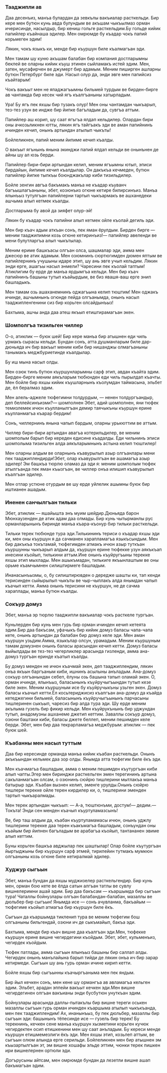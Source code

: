 ### Тааджипли ав

Даа десенъиз, манъа булардан да зевкълы вакъиалар расткельди.
Бир кере мен бутюн кунь авда булундым ве акъшам чыкъылмаз орман ичерисинде, насылдыр, бир кениш гольге расткельдим.Бу гольде кийик папийлер къайнаша эдилер.
Мен омрюмде бу къадар чокъ папий корьмеген эдим!

Лякин, чокъ языкъ ки, менде бир къуршун биле къалмагъан эди.

Мен тамам шу куню акъшам балабан бир компания достларымны беклей ве оларны кийик къуш этинен сыйламакъ истей эдим.
Мен, затен, мусафирчен ве джумерт бир адамым.
Меним пиширген ашларны бутюн Петербург биле эди.
Насыл олур да, энди эвге мен папийсиз къайтарым!

Чокъ вакъыт мен не япаджагъымны бильмей турдым ве бирден-бирге ав чантамда бир кесек чий ягъ къалгъаныны хатырладым.

Ура!
Бу ягъ пек яхшы бир тузакъ олур!
Мен оны чантамдан чыкъарып, тез-тез узун ве индже бир йипке багъладым да, сувгъа аттым.

Папийлер аш корип, шу саат ягъгъа ялдап кельдилер.
Олардан бири оны ачкозьликнен ютты, лякин ягъ тайгъакъ эди ве аман папийнинъ ичинден кечип, онынъ артындан атылып чыкъты!

Бойлеликнен, папий меним йипиме кечип къалды.

О вакъыт ягънынъ янына экинджи папий ялдап кельди ве онынънен де айны шу ал юзь берди.

Папийлер бири-бири артындан келип, меним ягъымны ютып, эписи бирдайын, йипиме кечип къалдылар.
Он дакъкъа кечмеден, бутюн папийлер йипке тыпкъы боюнджакълар киби тизильдилер.

Бойле зенгин авгъа бакъмакъ манъа не къадар къуванч багъышлагъаныны, эбет, козюнъиз огюне кетире билирсинъиз.
Манъа ялынъыз тутулгъан папийлерни тартып чыкъармакъ ве ашханедеки ашчыма алып кетмек къалды.

Достларыма бу авой да зияфет олур-эй!

Лякин бу къадар чокъ папийни алып кетмек ойле къолай дегиль эди.

Мен бир къач адым аткъан сонъ, пек яман ёрулдым.
Бирден бирге — меним тааджипимни козь огюне кетиринъиз!— папийлер авеленди ве мени булутларгъа алып чыкътылар.

Меним ериме башкъасы олгъан олса, шашмалар эди, амма мен джесюр ве атик адамым.
Мен озюмнинъ сюртюгимден дюмен яптым ве папийлернинъ учушыны идаре этип, шу ань эвге учып кельдим.
Лякин энди ерге, ашагъы насыл энмели?
Чаресини пек къолай таптым!
Атиклигим бу ерде де манъа ярдымгъа кельди.
Мен бир къач папийнинъ башыны тутып къайырдым, ве биз явашя-ваш ерге энип башладыкъ.

Мен тамам озь ашаханемнинъ оджагъына келип тюштим!
Мен оджакъ ичинде, ашчымнынъ огюнде пейда олгъанымда, онынъ насыл тааджипленгенини сиз бир корьген олсайдынъыз!

Бахтыма, ашчы анда даа атеш якъып етиштирамагъан экен.

### Шомполгъа тизильген чиллер

О-о, атиклик — буюк шей!
Бир кере манъа бир атышнен еди чиль урмакъ сырасы кельди.
Бундан сонъ, атта душманларым биле дар-дюньяда ич бир вакъыт меним киби бир нишанджы олмагъаныны танымакъ меджбуриетинде къалдылар.

Бу иш мына насыл олды.

Мен озюк тинъ бутюн къуршунларымны сарф этип, авдан къайта эдим.
Бирден-бирге меним аякъларым тюбюнден еди чиль пырылдап къачты.
Мен бойле бир яхшы кийик къушларнынъ къолумдан таймасына, эльбет де, ёл бералмаз эдим.

Мен алель-аджеле тюфегимни толдурдым, — ненен толдургъандыр, деп беллейсинъизми?— шомполнен
Эбет, адий шомполнен, яни тюфек темизлемек ичюн къулланылгъан демир таячыкъны къуршун ерине къулланмагъа къарар бердим!

Сонъ, чиллернинъ янына чапып бардым, оларны урькюттим ве аттым.

Чиллер бири-бири артындан авагъа котерильдилер, ве меним шомполым барып бир кереден едисине къадалды.
Еди чильнинъ эписи шомполыма тизильген алда аякъларымнынъ астына келип тюштилер!

Мен оларны алдым ве оларнынъ къавурылып азыр олгъанлары мени пек тааджиплендирди!Эбет, олар къавурылгъан ве ашамагъа азыр эдилер!
Эм башкъа тюрлю оламаз да эди я: меним шомполым тюфек атылгъанда пек яман къызгъан, ве чиллер онъа илишип къавурылып къалгъан эдилер.

Мен отлар устюне отурдым ве шу ерде уйлелик ашымны буюк бир иштианен ашадым.

### Иненен санчылгъан тильки

Эбет, атиклик — яшайышта энъ муим шейдир.Дюньяда барон Мюнхаузенден де атик адам даа олмады.
Бир кунь чытырманлы рус орманларынынъ биринде манъа къара-къонур бир тильки расткельди.

Тильки терек тюбюнде тура эди.Тилькининъ териси о къадар яхшы эди ки, мен оны къуршун я да сачманен харапламагъа языкъсындым.
Мен бир дакъкъа токътамай, тюфегимден атмакъ ичюн азыр туткъан къуршунны чыкъарып алдым да, къуршун ерине тюфекке узун аякъкъап инесини къойып, тилькини аттым.Ине онынъ къуйругъыны терекке яхшы этип мыхлады.
Мен ашыкъмадан, тилькиге якъынлаштым ве оны орьме къамчымнен силиштирмеге башладым.

Инанасынъызмы, о, бу силиштирювден о дередже шашты ки, тап кенди терисинден сыйырылып чыкъты ве чыр-чыплакъ алда янымдан чапып къачып кетти.
Амма онынъ терисини не къуршун, не де сачма хараплады, манъа бутюн къалды.

### Сокъур домуз

Эбет, манъа эр тюрлю тааджипли вакъиалар чокъ расткеле тургъан.

Куньлерден бир кунь мен гурь бир орман ичинден кечип кетеята эдим.Бир даа бакъсам, уфачыкъ бир кийик домуз баласы чапа-чапа кете, онынъ артындан да балабан бир домуз келе эди.
Мен аман къуршун узьдим.Амма, языкълар олсун, урамадым.
Меним къуршуным тамам домузнен онынъ баласы арасындан кечип кетти.
Домуз баласы выйылдады ве тез-тез чегерликлер арасында гизленди, амма ана-домуз тургъан еринде къатып къалды.

Бу домуз менден не ичюн къачмай экен, деп тааджиплендим, лякин онъа якъын баргъаным киби, ишнинъ асылыны анъладым.
Ана-домуз сокъур олгъанындан себеп, ёлуны озь башына тапып оламай экен.
О, орман ичинде, ялынъыз, баласынынъ къуйручыгъындан тутып кезе биле экен.
Меним къуршуным исе бу къуйручыкъны узьген экен.
Домуз баласы къачып кетти.Ёл косьтериджисиз къалгъан ана-домуз да къайда кетеджегини бильмей, баласынынъ къуйручыгъынынъ парчасыны тишлеринен сыкъып, чаресиз бир алда тура эди.
Шу ерде меним акълыма гузель бир фикир кельди.
Мен къуйрукънынъ бир уджундан тутып, анадомузны ашханеме джетип кеттим.
Заваллы сокъур домуз, озюни баштаки киби, баласы джете беллеп, меним пешимден келе берди.
Эбет, мен бир даа текрарламагъа меджбурым: атиклик — пек буюк шей.

### Къабанны мен насыл туттым

Даа бир кересинде орманда манъа кийик къабан расткельди.
Онынъ акъкъындан кельмек даа зор олды.
Янымда атта тюфегим биле ёкъ эди.

Мен къачмагъа башладым, амма о меним пешимден къутургъан киби алып чапты.Эгер мен биринджи расткельген эмен терегининъ артына сакъланмагъан олсам, о озюнинъ сюйрю тишлерини мытлакъа манъа батырыр эди.
Къабан вызнен келип, эменге урулды.Онынъ сюйрю тишлери терекке ойле терен кирдилер ки, о, тишлерини эменден тартып чыкъаралмады.

Мен терек артындан чыкъып: — А-а, тюштюнъми, достум!— дедим.— Токъта!
Энди сен менден къачып къуртуламазсынъ!

Ве, бир таш алдым да, къабан къуртуламамасы ичюн, онынъ уджлу тишлерини терекке даа терен къакъмагъа башладым, сонъундан оны къайым бир йипнен багъладым ве арабагъа къойып, тантананен эвиме алып кеттим.

Буны корьген башкъа авджылар пек шаштылар!
Олар бойле къутургъан йыртыджыны бир къуршун сарф этмей, тирилейин тутмакъ мумкюн олгъаныны козь огюне биле кетиралмай эдилер.

### Худжур сыгъын

Эбет, манъа бундан да яхшы муджизелер расткельгендир.
Бир кунь мен, орман бою кете ве ёлда сатын алгъан татлы ве сувлу вишнелеримни ашай эдим.
Бир даа бакъсам — къаршымда бир сыгъын тура!
Чаталлы бойнузлары олгъан балабандан-балабан, мазаллы ве дюльбер бир сыгъын!
Янымда исе — сонъ ачувланма, бакъайым — тюфегиме къойып атмагъа бир къуршун биле ёкъ.

Сыгъын да къаршымда тикленип тура ве меним тюфегим бош олгъаныны бильгендай, озюни ич де сыкъмайып, бакъа эди.

Бахтыма, менде бир къач вишне даа къалгъан эди.Мен, тюфекке къуршун ерине вишне чегирдегини къойдым.
Эбет, эбет, кульменъиз, чегирдек къойдым.

Тюфек патлады, амма сыгъын ялынъыз башыны бир саллап алды.
Чегирдек онынъ манълайына барып тийди де лякин онъа ич бир зарар кетирмеди.
Сыгъын шу ань гурь орман ичине кирип кетти.

Бойле яхшы бир сыгъынны къачыргъаныма мен пек яндым.

Бир йыл кечкен сонъ, мен кене шу ормангъа ав авламагъа кельген эдим.
Эльбет, арадан эппейи вакъыт кечкен эди.Мен вишне чегирдегинен олгъан вакъианы энди бусбутюн унуткъан эдим.

Бойнузлары арасында даллы-пытакълы бир вишне тереги оськен мазаллы сыгъын гурь орман ичинден къаршыма атылып чыкъкъанда, мен пек тааджиплендим!
Ах, инанынъыз, бу пек дюльбер, мазаллы бир сыгъын эди: башынынъ тёпесинде исе — гузель бир терек!
Бу терекнинъ, кечкен сене манъа къуршун хызметини корьген кучюк чегирдектен осип етишкенини мен шу саат анъладым.
Бу кереси менде къуршун етишмемезлиги ёкъ эди.
Мен яхшы этип, козьлеп аттым, ве сыгъын олюм алында ерге серильди.
Бойлеликнен мен бир атышнен эм къызартылгъан эт, эм вишне хошафы эльде эттим, чюнки терек пишкен ири вишнелернен ортюли эди.

Догърусыны айтсам, мен омрюмде бундан да лезетли вишне ашап бакъмагъан эдим.
